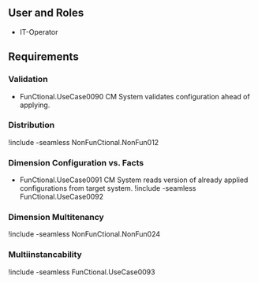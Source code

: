 
## User and Roles
  * IT-Operator


## Requirements

### Validation
  * FunCtional.UseCase0090 CM System validates configuration ahead of applying.


### Distribution
!include -seamless NonFunCtional.NonFun012

### Dimension Configuration vs. Facts
  * FunCtional.UseCase0091 CM System reads version of already applied configurations from target system.
!include -seamless FunCtional.UseCase0092

### Dimension Multitenancy
!include -seamless NonFunCtional.NonFun024

### Multiinstancability
!include -seamless FunCtional.UseCase0093

